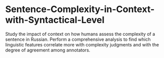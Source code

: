 # Sentence-Complexity-in-Context-with-Syntactical-Level
Study the impact of context on how humans assess the complexity of a sentence in Russian. Perform a comprehensive analysis to find which linguistic features correlate more with complexity judgments and with the degree of agreement among annotators.
